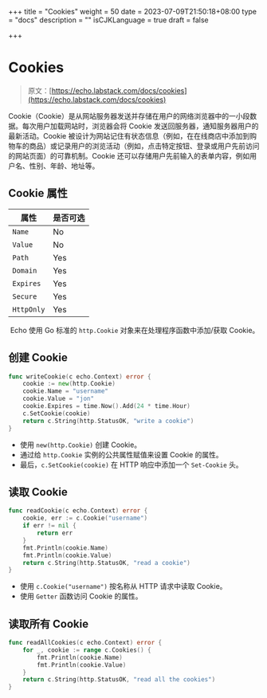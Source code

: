+++
title = "Cookies"
weight = 50
date = 2023-07-09T21:50:18+08:00
type = "docs"
description = ""
isCJKLanguage = true
draft = false

+++

# Cookies

> 原文：[https://echo.labstack.com/docs/cookies](https://echo.labstack.com/docs/cookies)

​	Cookie（Cookie）是从网站服务器发送并存储在用户的网络浏览器中的一小段数据。每次用户加载网站时，浏览器会将 Cookie 发送回服务器，通知服务器用户的最新活动。Cookie 被设计为网站记住有状态信息（例如，在在线商店中添加到购物车的商品）或记录用户的浏览活动（例如，点击特定按钮、登录或用户先前访问的网站页面）的可靠机制。Cookie 还可以存储用户先前输入的表单内容，例如用户名、性别、年龄、地址等。

## Cookie 属性

| 属性       | 是否可选 |
| ---------- | -------- |
| `Name`     | No       |
| `Value`    | No       |
| `Path`     | Yes      |
| `Domain`   | Yes      |
| `Expires`  | Yes      |
| `Secure`   | Yes      |
| `HttpOnly` | Yes      |

​		Echo 使用 Go 标准的 `http.Cookie` 对象来在处理程序函数中添加/获取 Cookie。

## 创建 Cookie

```go
func writeCookie(c echo.Context) error {
    cookie := new(http.Cookie)
    cookie.Name = "username"
    cookie.Value = "jon"
    cookie.Expires = time.Now().Add(24 * time.Hour)
    c.SetCookie(cookie)
    return c.String(http.StatusOK, "write a cookie")
}
```



- 使用 `new(http.Cookie)` 创建 Cookie。
- 通过给 `http.Cookie` 实例的公共属性赋值来设置 Cookie 的属性。
- 最后，`c.SetCookie(cookie)` 在 HTTP 响应中添加一个 `Set-Cookie` 头。

## 读取 Cookie

```go
func readCookie(c echo.Context) error {
    cookie, err := c.Cookie("username")
    if err != nil {
        return err
    }
    fmt.Println(cookie.Name)
    fmt.Println(cookie.Value)
    return c.String(http.StatusOK, "read a cookie")
}
```



- 使用 `c.Cookie("username")` 按名称从 HTTP 请求中读取 Cookie。
- 使用 `Getter` 函数访问 Cookie 的属性。

## 读取所有 Cookie

```go
func readAllCookies(c echo.Context) error {
    for _, cookie := range c.Cookies() {
        fmt.Println(cookie.Name)
        fmt.Println(cookie.Value)
    }
    return c.String(http.StatusOK, "read all the cookies")
}
```
